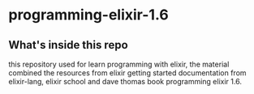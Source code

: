 # programming-elixir-1.6

## What's inside this repo

this repository used for learn programming with elixir, the material combined the resources from elixir getting started documentation from elixir-lang, elixir school and dave thomas book programming elixir 1.6.
